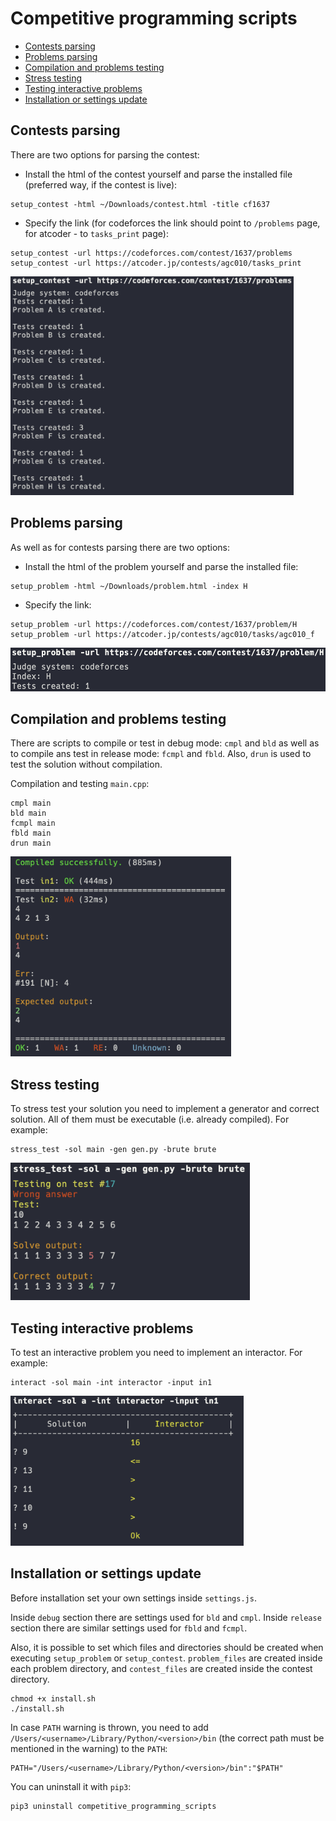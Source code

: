 # Competitive programming scripts

- [Contests parsing](#contests-parsing)
- [Problems parsing](#problems-parsing)
- [Compilation and problems testing](#compilation-and-problems-testing)
- [Stress testing](#stress-testing)
- [Testing interactive problems](#testing-interactive-problems)
- [Installation or settings update](#installation-or-settings-update)

## Contests parsing

There are two options for parsing the contest:

- Install the html of the contest yourself and parse the installed file (preferred way, if the contest is live):
```shell
setup_contest -html ~/Downloads/contest.html -title cf1637
```
- Specify the link (for codeforces the link should point to `/problems` page, for atcoder - to `tasks_print` page):
```shell
setup_contest -url https://codeforces.com/contest/1637/problems
setup_contest -url https://atcoder.jp/contests/agc010/tasks_print
```
<img src="screenshots/setup_contest.png" height="350px">

## Problems parsing

As well as for contests parsing there are two options:
- Install the html of the problem yourself and parse the installed file:
```shell
setup_problem -html ~/Downloads/problem.html -index H
```
- Specify the link:
```shell
setup_problem -url https://codeforces.com/contest/1637/problem/H
setup_problem -url https://atcoder.jp/contests/agc010/tasks/agc010_f
```
<img src="screenshots/setup_problem.png" height="70px">

## Compilation and problems testing

There are scripts to compile or test in debug mode: `cmpl` and `bld` as well as to compile ans test in release mode: `fcmpl` and `fbld`. Also, `drun` is used to test the solution without compilation.

Compilation and testing `main.cpp`:
```shell
cmpl main
bld main
fcmpl main
fbld main
drun main
```
<img src="screenshots/bld.png" height="320px">

## Stress testing

To stress test your solution you need to implement a generator and correct solution. All of them must be executable (i.e. already compiled). For example:
```shell
stress_test -sol main -gen gen.py -brute brute
```
<img src="screenshots/stress_test.png" height="220px">

## Testing interactive problems

To test an interactive problem you need to implement an interactor. For example:
```shell
interact -sol main -int interactor -input in1
```
<img src="screenshots/interact.png" height="240px">

## Installation or settings update

Before installation set your own settings inside `settings.js`.

Inside `debug` section there are settings used for `bld` and `cmpl`. Inside `release` section there are similar settings used for `fbld` and `fcmpl`.

Also, it is possible to set which files and directories should be created when executing `setup_problem` or `setup_contest`. `problem_files` are created inside each problem directory, and `contest_files` are created inside the contest directory.

```shell
chmod +x install.sh
./install.sh
```

In case `PATH` warning is thrown, you need to add `/Users/<username>/Library/Python/<version>/bin` (the correct path must be mentioned in the warning) to the `PATH`:
```shell
PATH="/Users/<username>/Library/Python/<version>/bin":"$PATH"
```

You can uninstall it with `pip3`:
```shell
pip3 uninstall competitive_programming_scripts
```
